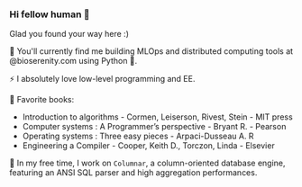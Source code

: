 ### Hi fellow human 👋

Glad you found your way here :) 

🔭 You'll currently find me building MLOps and distributed computing tools at @bioserenity.com using Python 🐍. 

⚡ I absolutely love low-level programming and EE.

📖 Favorite books:
* Introduction to algorithms - Cormen, Leiserson, Rivest, Stein - MIT press
* Computer systems : A Programmer’s perspective - Bryant R. - Pearson
* Operating systems : Three easy pieces - Arpaci-Dusseau A. R
* Engineering a Compiler - Cooper, Keith D., Torczon, Linda - Elsevier

🔭 In my free time, I work on `Columnar`, a column-oriented database engine, featuring an ANSI SQL parser and high aggregation performances.
